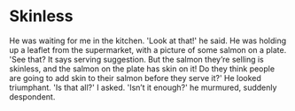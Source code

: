 Skinless
========



He was waiting for me in the kitchen. 'Look at that!' he said. He was holding up a leaflet from the supermarket, with a picture of some salmon on a plate. 'See that? It says serving suggestion. But the salmon they’re selling is skinless, and the salmon on the plate has skin on it! Do they think people are going to add skin to their salmon before they serve it?' He looked triumphant. 'Is that all?' I asked. 'Isn’t it enough?' he murmured, suddenly despondent.